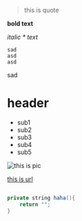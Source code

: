 > this is quote

**bold text**

*italic \* text*

~~~~
sad
asd
asd
~~~~

sad

# header
* sub1
* sub2
* sub3
* sub4
* sub5

![this is pic](http://www.williamlong.info/upload/4319_11.jpg)

[this is url](http://www.williamlong.info/upload/4319_11.jpg)


```java

private string haha(){
    return "";
}

```



